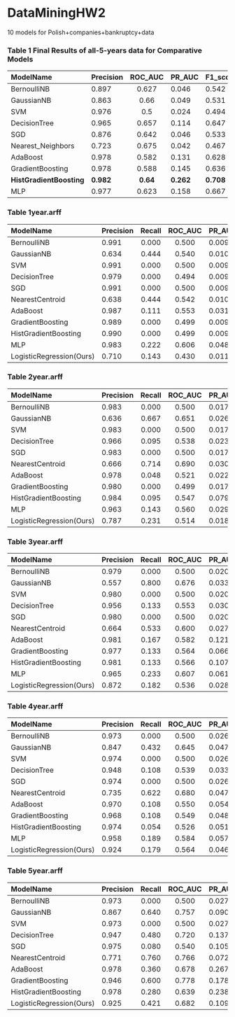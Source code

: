 # DataMiningHW2
10 models for Polish+companies+bankruptcy+data

### Table 1 Final Results of all-5-years data for Comparative Models

| ModelName | Precision | ROC_AUC	| PR_AUC	| F1_score	| Time_Used |
| :--------  | :-----  | :----:  | :--------  | :-----  | :----:  |
| BernoulliNB |	0.897 |	0.627 |	0.046 |	0.542 |	0.011 |
| GaussianNB |	0.863 |	0.66 |	0.049 |	0.531 |	0.012  |
| SVM |	0.976 |	0.5 |	0.024 |	0.494 |	1.470 |
| DecisionTree |	0.965	 |0.657 |	0.114 |	0.647 |	0.750  |
| SGD |	0.876 |	0.642 |	0.046 |	0.533 |	0.042 |
| Nearest_Neighbors |	0.723 |	0.675 |	0.042 |	0.467 |	0.007  |
| AdaBoost |	0.978 |	0.582 |	0.131 |	0.628 |	7.771 |
| GradientBoosting |	0.978 |	0.588 |	0.145 |	0.636 |	6.518 |
| **HistGradientBoosting** |	**0.982** |	**0.64** |	**0.262** |	**0.708** |	**9.174** |
| MLP |	0.977 |	0.623 |	0.158 |	0.667 |	113.919 |







### Table 1year.arff
| ModelName | Precision | Recall | ROC_AUC	| PR_AUC	| F1_score	| Time_Used |
| :--------  | :-----  | :----:  | :----:  | :--------  | :-----  | :----:  |
| BernoulliNB | 0.991 |0.000 | 0.500 | 0.009 | 0.498 | 0.003 |
| GaussianNB | 0.634 |0.444 | 0.540 | 0.010 | 0.399 | 0.003 |
| SVM | 0.991 |0.000 | 0.500 | 0.009 | 0.498 | 0.039 |
| DecisionTree | 0.979 |0.000 | 0.494 | 0.009 | 0.495 | 0.065 |
| SGD | 0.991 |0.000 | 0.500 | 0.009 | 0.498 | 0.009 |
| NearestCentroid | 0.638 |0.444 | 0.542 | 0.010 | 0.400 | 0.003 |
| AdaBoost | 0.987 |0.111 | 0.553 | 0.031 | 0.568 | 1.281 |
| GradientBoosting | 0.989 |0.000 | 0.499 | 0.009 | 0.497 | 0.929 |
| HistGradientBoosting | 0.990 |0.000 | 0.499 | 0.009 | 0.497 | 75.487 |
| MLP | 0.983 |0.222 | 0.606 | 0.048 | 0.596 | 41.899 |
| LogisticRegression(Ours) | 0.710 |0.143 | 0.430 | 0.011 | 0.421 | 1.581 |


### Table 2year.arff
| ModelName | Precision | Recall | ROC_AUC	| PR_AUC	| F1_score	| Time_Used |
| :--------  | :-----  | :----:  | :----:  | :--------  | :-----  | :----:  |
| BernoulliNB | 0.983 |0.000 | 0.500 | 0.017 | 0.496 | 0.004 |
| GaussianNB | 0.636 |0.667 | 0.651 | 0.026 | 0.417 | 0.006 |
| SVM | 0.983 |0.000 | 0.500 | 0.017 | 0.496 | 0.127 |
| DecisionTree | 0.966 |0.095 | 0.538 | 0.023 | 0.535 | 0.110 |
| SGD | 0.983 |0.000 | 0.500 | 0.017 | 0.496 | 0.015 |
| NearestCentroid | 0.666 |0.714 | 0.690 | 0.030 | 0.432 | 0.006 |
| AdaBoost | 0.978 |0.048 | 0.521 | 0.022 | 0.529 | 1.601 |
| GradientBoosting | 0.980 |0.000 | 0.499 | 0.017 | 0.495 | 1.190 |
| HistGradientBoosting | 0.984 |0.095 | 0.547 | 0.079 | 0.579 | 35.028 |
| MLP | 0.963 |0.143 | 0.560 | 0.029 | 0.549 | 38.195 |
| LogisticRegression(Ours) | 0.787 |0.231 | 0.514 | 0.018 | 0.458 | 1.690 |


### Table 3year.arff
| ModelName | Precision | Recall | ROC_AUC	| PR_AUC	| F1_score	| Time_Used |
| :--------  | :-----  | :----:  | :----:  | :--------  | :-----  | :----:  |
| BernoulliNB | 0.979 |0.000 | 0.500 | 0.020 | 0.495 | 0.004 |
| GaussianNB | 0.557 |0.800 | 0.676 | 0.033 | 0.389 | 0.005 |
| SVM | 0.980 |0.000 | 0.500 | 0.020 | 0.495 | 0.136 |
| DecisionTree | 0.956 |0.133 | 0.553 | 0.030 | 0.543 | 0.128 |
| SGD | 0.980 |0.000 | 0.500 | 0.020 | 0.495 | 0.018 |
| NearestCentroid | 0.664 |0.533 | 0.600 | 0.027 | 0.428 | 0.001 |
| AdaBoost | 0.981 |0.167 | 0.582 | 0.121 | 0.627 | 1.857 |
| GradientBoosting | 0.977 |0.133 | 0.564 | 0.066 | 0.592 | 1.443 |
| HistGradientBoosting | 0.981 |0.133 | 0.566 | 0.107 | 0.606 | 44.544 |
| MLP | 0.965 |0.233 | 0.607 | 0.061 | 0.597 | 37.008 |
| LogisticRegression(Ours) |  0.872 |0.182 | 0.536 | 0.028 | 0.499 | 1.868 |


### Table 4year.arff
| ModelName | Precision | Recall | ROC_AUC	| PR_AUC	| F1_score	| Time_Used |
| :--------  | :-----  | :----:  | :----:  | :--------  | :-----  | :----:  |
| BernoulliNB | 0.973 |0.000 | 0.500 | 0.026 | 0.493 | 0.005 |
| GaussianNB | 0.847 |0.432 | 0.645 | 0.047 | 0.522 | 0.006 |
| SVM | 0.974 |0.000 | 0.500 | 0.026 | 0.493 | 0.164 |
| DecisionTree | 0.948 |0.108 | 0.539 | 0.033 | 0.535 | 0.104 |
| SGD | 0.974 |0.000 | 0.500 | 0.026 | 0.493 | 0.015 |
| NearestCentroid | 0.735 |0.622 | 0.680 | 0.047 | 0.476 | 0.003 |
| AdaBoost | 0.970 |0.108 | 0.550 | 0.054 | 0.571 | 1.836 |
| GradientBoosting | 0.968 |0.108 | 0.549 | 0.048 | 0.566 | 1.395 |
| HistGradientBoosting | 0.974 |0.054 | 0.526 | 0.051 | 0.542 | 90.590 |
| MLP | 0.958 |0.189 | 0.584 | 0.057 | 0.584 | 35.594 |
| LogisticRegression(Ours) | 0.924 |0.179 | 0.564 | 0.046 | 0.547 | 1.787 |


### Table 5year.arff
| ModelName | Precision | Recall | ROC_AUC	| PR_AUC	| F1_score	| Time_Used |
| :--------  | :-----  | :----:  | :----:  | :--------  | :-----  | :----:  |
| BernoulliNB | 0.973 |0.000 | 0.500 | 0.027 | 0.493 | 0.002 |
| GaussianNB | 0.867 |0.640 | 0.757 | 0.090 | 0.568 | 0.002 |
| SVM | 0.973 |0.000 | 0.500 | 0.027 | 0.493 | 0.062 |
| DecisionTree | 0.947 |0.480 | 0.720 | 0.137 | 0.653 | 0.076 |
| SGD | 0.975 |0.080 | 0.540 | 0.105 | 0.568 | 0.018 |
| NearestCentroid | 0.771 |0.760 | 0.766 | 0.072 | 0.511 | 0.003 |
| AdaBoost | 0.978 |0.360 | 0.678 | 0.267 | 0.731 | 1.187 |
| GradientBoosting | 0.946 |0.600 | 0.778 | 0.178 | 0.676 | 0.852 |
| HistGradientBoosting | 0.978 |0.280 | 0.639 | 0.238 | 0.700 | 78.478 |
| LogisticRegression(Ours) | 0.925 |0.421 | 0.682 | 0.109 | 0.621 | 1.026 |